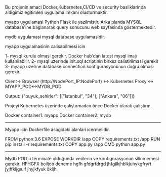 Bu projenin amaci Docker,Kubernetes,CI/CD ve security basliklarinda aldigimiz egitimleri uygulama imkani olusturmaktir.

myapp  uygulamasi  Python Flask ile yazilmistir.  Arka planda MYSQL database'ine baglanarak query sonucunu web sayfasinda göstermektedir.

mydb uygulamasi mysql database uygulamasidir. 

myapp uygulamasinin calisabilmesi icin  

1- mysql kurulu olmasi gerekir. Docker hub'dan latest mysql imajı kullanilabilir.
2- mysql uzerinde init.sql scriptinin birkez calistirilmasi gerekir
3- myapp üzerine database connection konfigürasyonunun doğru olması gerekir.


Client-> Browser (http://NodePort_IP:NodePort) <-> Kubernetes Proxy <-> MYAPP_POD<->MYDB_POD

Output: {"buyuk_sehirler": [["Istanbul", "34"], ["Ankara", "06"]]}


Projeyi Kubernetes üzerinde çalıştırmadan önce Docker olarak çalıştırın.  

Docker container1:  myapp
Docker container2:  mydb

---------------

Myapp icin Dockerfile asagidaki alanlari icermelidir. 

FROM python:3.6
EXPOSE <PORT GIRIN>
WORKDIR /app
COPY requirements.txt /app
RUN pip install -r requirements.txt
COPY app.py /app
CMD python app.py

-----------------

Mydb POD'u terminate olduğunda verilerin ve konfigürasyonun silinmemesi gerekir. 
HFHGFX
boiljob deneme
hgfh
gfdgrfdrgd
 jhfgjlkjhblkjuhykgfryrt
jyjffkljgıulf
 jhyjkfyuk
ökljh
